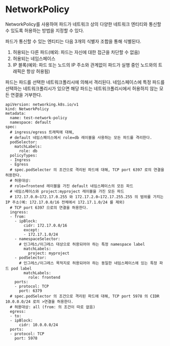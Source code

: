 # NetworkPolicy 

NetworkPolicy를 사용하여 파드가 네트워크 상의 다양한 네트워크 엔티티와 통신할 수 있도록 허용하는 방법을 지정할 수  있다.

파드가 통신할 수 있는 엔티티는 다음 3개의 식별자 조합을 통해 식별된다.

1. 허용되는 다른 파드(예외: 파드는 자신에 대한 접근을 차단할 수 없음)
2. 허용되는 네임스페이스
3. IP 블록(예외: 파드 또는 노드의 IP 주소와 관계없이 파드가 실행 중인 노드와의 트래픽은 항상 허용됨)


파드는 파드를 선택한 네트워크폴리시에 의해서 격리된다. 네임스페이스에 특정 파드를 선택하는 네트워크폴리시가 있으면 해당 파드는 네트워크폴리시에서 허용하지 않는 모든 연결을 거부한다.


```
apiVersion: networking.k8s.io/v1
kind: NetworkPolicy
metadata:
  name: test-network-policy
  namespace: default
spec:
  # ingress/egress 트래픽에 대해,
  # default 네임스페이스에서 role=db 레이블을 사용하는 모든 파드를 격리한다.
  podSelector:
    matchLabels:
      role: db
  policyTypes:
  - Ingress
  - Egress
  # spec.podSelecter 의 조건으로 격리된 파드에 대해, TCP port 6397 로의 연결을 허용한다.
  # 허용대상:
  # role=frontend 레이블을 가진 default 네임스페이스의 모든 파드
  # 네임스페이스와 project:myproject 레이블을 가진 모든 파드
  # 172.17.0.0–172.17.0.255 와 172.17.2.0–172.17.255.255 의 범위를 가지는 IP 주소(예: 172.17.0.0/16 전체에서 172.17.1.0/24 를 제외)
  # TCP port 6397 으로의 연결을 허용한다.
  ingress:
  - from:
    - ipBlock:
        cidr: 172.17.0.0/16
        except:
        - 172.17.1.0/24
    - namespaceSelector:
      # 인그레스/이그레스 대상으로 허용되어야 하는 특정 namespace label
        matchLabels:
          project: myproject
    - podSelector:
      # 인그레스/이그레스 목적지로 허용되어야 하는 동일한 네임스페이스에 있는 특정 파드 pod label
        matchLabels:
          role: frontend
    ports:
    - protocol: TCP
      port: 6379
  # spec.podSelector 의 조건으로 격리된 파드에 대해, TCP port 5978 의 CIDR 10.0.0.0/24 로의 >연결을 허용한다.
  # 허용대상: all (from: 의 조건이 따로 없음)
  egress:
  - to:
  - ipBlock:
      cidr: 10.0.0.0/24
  ports:
  - protocol: TCP
    port: 5978

```
